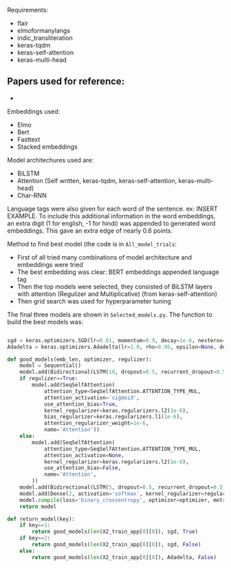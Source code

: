 Requirements:
- flair
- elmoformanylangs
- indic_transliteration
- keras-tqdm
- keras-self-attention
- keras-multi-head

Papers used for reference:
- 
- 

Embeddings used:
- Elmo
- Bert
- Fasttext
- Stacked embeddings

Model architechures used are:
- BiLSTM
- Attention (Self written, keras-tqdm, keras-self-attention, keras-multi-head)
- Char-RNN

Language tags were also given for each word of the sentence. ex: INSERT EXAMPLE. To include this additional information in the word embeddings, 
an extra digit (1 for english, -1 for hindi) was appended to generated word embeddings. This gave an extra edge of nearly 0.6 points.

Method to find best model (the code is in ``All_model_trials``:
- First of all tried many combinations of model architecture and embeddings were tried
- The best embedding was clear: BERT embeddings appended language tag 
- Then the top models were selected, they consisted of
  BiLSTM layers with attention (Regulizer and Multiplicative) (from keras-self-attention)
- Then grid search was used for hyperparameter tuning

The final three models are shown in ``Selected_models.py``. The function to build the best models was:

```python

sgd = keras.optimizers.SGD(lr=0.01, momentum=0.9, decay=1e-6, nesterov=True)
Adadelta = keras.optimizers.Adadelta(lr=1.0, rho=0.95, epsilon=None, decay=0.0)

def good_models(emb_len, optimizer, regulizer):
    model = Sequential()
    model.add(Bidirectional(LSTM(10, dropout=0.5, recurrent_dropout=0.5, return_sequences=True), input_shape=(20, emb_len), merge_mode='concat'))
    if regulizer==True:
        model.add(SeqSelfAttention(
            attention_type=SeqSelfAttention.ATTENTION_TYPE_MUL,
            attention_activation='sigmoid',
            use_attention_bias=True,
            kernel_regularizer=keras.regularizers.l2(1e-6),
            bias_regularizer=keras.regularizers.l1(1e-6),
            attention_regularizer_weight=1e-6,
            name='Attention'))
    else:        
        model.add(SeqSelfAttention(
            attention_type=SeqSelfAttention.ATTENTION_TYPE_MUL,
            attention_activation=None,
            kernel_regularizer=keras.regularizers.l2(1e-6),
            use_attention_bias=False,
            name='Attention',
        ))
    model.add(Bidirectional(LSTM(5, dropout=0.5, recurrent_dropout=0.5), merge_mode='concat'))
    model.add(Dense(2, activation='softmax', kernel_regularizer=regularizers.l2(0.01), activity_regularizer=regularizers.l1(0.01)))
    model.compile(loss='binary_crossentropy', optimizer=optimizer, metrics=['accuracy'])
	return model

def return_model(key):
    if key==1:
        return good_models(len(X2_train_app[0][0]), sgd, True)
    if key==2:
        return good_models(len(X2_train_app[0][0]), sgd, False)
    else:
        return good_models(len(X2_train_app[0][0]), Adadelta, False)
```